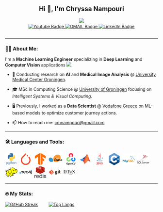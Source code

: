## <div align="center"> Hi 👋, I'm Chryssa Nampouri<div>

<div id="header" align="center">
  <img src="https://media.giphy.com/media/v1.Y2lkPTc5MGI3NjExaXY1NHgyN3VzMmozb29uN3J1YnhucXdobWhsamlzNHAyNGVnZWkzaiZlcD12MV9pbnRlcm5hbF9naWZfYnlfaWQmY3Q9Zw/SWoSkN6DxTszqIKEqv/giphy.gif" width="400"/>
</div>

<div align="center">
<div id="badges">
  <a href="your-youtube-URL">
    <img src="https://img.shields.io/badge/website-D62995?style=for-the-badge&logoColor=white" alt="Youtube Badge"/>
  </a>
  <a href="mailto:cmnampouri@gmail.com">
    <img src="https://img.shields.io/badge/gmail-E58803?style=for-the-badge&logo=gmail&logoColor=white" alt="GMAIL Badge"/>
  </a>
  <a href="https://www.linkedin.com/in/chryssa-m-nampouri-b7bb0b12b/">
    <img src="https://img.shields.io/badge/LinkedIn-blue?style=for-the-badge&logo=linkedin&logoColor=white" alt="LinkedIn Badge"/>
  </a>
</div>
  <img src="https://komarev.com/ghpvc/?username=your-github-username&style=flat-square&color=AE83EB" alt=""/>

</div>

---

### :woman_technologist: About Me:

I'm a <b>Machine Learning Engineer</b> specializing in <b>Deep Learning</b> and <b>Computer Vision</b> applications <img src="https://media.giphy.com/media/WUlplcMpOCEmTGBtBW/giphy.gif" width="30">.

- 🔭 Conducting research on <b>AI</b> and <b>Medical Image Analysis</b> @ [University Medical Center Groningen](https://umcgresearch.org/).

- 🎓 MSc in Computing Science @ [University of Groningen](https://www.rug.nl/?lang=en) focusing on <em>Intelligent Systems & Visual Computing</em>.

- :desktop_computer: Previously, I worked as a <b>Data Scientist</b> @ [Vodafone Greece](https://www.vodafone.gr/) on ML-based models to optimize customer journey actions.

- 📫 How to reach me: [cmnampouri@gmail.com](mailto:cmnampouri@gmail.com)

---

### :hammer_and_wrench: Languages and Tools:

<div>
  <img src="https://github.com/devicons/devicon/blob/master/icons/python/python-original-wordmark.svg" title="Python" alt="Python" width="40" height="40"/>&nbsp;
  <img src="https://github.com/devicons/devicon/blob/master/icons/pytorch/pytorch-original.svg" title="PyTorch" alt="PyTorch " width="40" height="40"/>&nbsp;
  <img src="https://github.com/devicons/devicon/blob/master/icons/tensorflow/tensorflow-original.svg"  title="TensorFlow" alt="TensorFlow" width="40" height="40"/>&nbsp;
  <img src="https://github.com/devicons/devicon/blob/master/icons/scikitlearn/scikitlearn-original.svg" title="scikit-learn" alt="scikit-learn" width="45" height="45"/>&nbsp;
  <img src="https://github.com/devicons/devicon/blob/master/icons/opencv/opencv-original-wordmark.svg" title="OpenCV" alt="OpenCV" width="40" height="40"/>&nbsp;
  <img src="https://github.com/devicons/devicon/blob/master/icons/matlab/matlab-original.svg" title="MATLAB" alt="MATLAB" width="40" height="40"/>&nbsp;
  <img src="https://github.com/devicons/devicon/blob/master/icons/java/java-original-wordmark.svg" title="Java" alt="Java" width="40" height="40"/>&nbsp;
  <img src="https://github.com/devicons/devicon/blob/master/icons/cplusplus/cplusplus-original.svg" title="C++" alt="C++" width="40" height="40"/>&nbsp;
  <img src="https://github.com/devicons/devicon/blob/master/icons/mysql/mysql-original-wordmark.svg" title="MySQL"  alt="MySQL" width="40" height="40"/>&nbsp;
  <img src="https://github.com/devicons/devicon/blob/master/icons/microsoftsqlserver/microsoftsqlserver-original-wordmark.svg" title="Microsoft SQL Server" alt="Microsoft SQL Server" width="40" height="40"/>&nbsp;
  <img src="https://github.com/devicons/devicon/blob/master/icons/hadoop/hadoop-original.svg" title="Hadoop" alt="Hadoop" width="40" height="40"/>&nbsp;
  <img src="https://github.com/devicons/devicon/blob/master/icons/neo4j/neo4j-original-wordmark.svg" title="Neo4j" alt="Neo4j" width="40" height="40"/>&nbsp;
  <img src="https://github.com/devicons/devicon/blob/master/icons/redis/redis-original-wordmark.svg" title="Redis" alt="Redis" width="40" height="40"/>&nbsp;
  <img src="https://github.com/devicons/devicon/blob/master/icons/git/git-original-wordmark.svg" title="Git" alt="Git" width="40" height="40"/>&nbsp;
  <img src="https://github.com/devicons/devicon/blob/master/icons/latex/latex-original.svg" title="LaTeX"  alt="LaTeX" width="40" height="40"/>&nbsp;

</div>

---

### :fire: My Stats:

[![GitHub Streak](http://github-readme-streak-stats.herokuapp.com?user=ChryssaNab&theme=rose)](https://git.io/streak-stats) &nbsp; &nbsp; &nbsp;  &nbsp; 
[![Top Langs](https://github-readme-stats.vercel.app/api/top-langs/?username=ChryssaNab&layout=compact&theme=rose)](https://github.com/anuraghazra/github-readme-stats)


<!--
<div align="center"> I'm a Machine Learning Engineer specializing in deep learning and computer vision applications. I recently completed my MSc in Computing Science at the University of Groningen, focusing on <em>Intelligent Systems & Visual Computing</em>. My thesis delved into contrastive self-supervised learning for medical image analysis using deep neural networks. I was previously working as a Data Scientist at Vodafone Greece, focusing on ML models to optimize customer journey actions.</div> <br> -->


<!--
**ChryssaNab/ChryssaNab** is a ✨ _special_ ✨ repository because its `README.md` (this file) appears on your GitHub profile.

Here are some ideas to get you started:

- 🔭 I’m currently working on ...
- 🌱 I’m currently learning ...
- 👯 I’m looking to collaborate on ...
- 🤔 I’m looking for help with ...
- 💬 Ask me about ...
- 📫 How to reach me: ...
- 😄 Pronouns: ...
- ⚡ Fun fact: ...
-->

<!--
Useful links;

- https://www.sitepoint.com/github-profile-readme/
- https://github.com/devicons/devicon/tree/master/icons
- https://github.com/antonkomarev/github-profile-views-counter
- https://www.webfx.com/tools/emoji-cheat-sheet/
- https://giphy.com/gifs/Pluralsight-computer-technology-coding-L1R1tvI9svkIWwpVYr
- https://github.com/DenverCoder1/github-readme-streak-stats
-->

